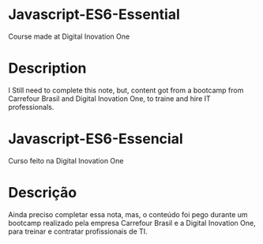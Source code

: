 # Javascript-ES6-Essential
Course made at Digital Inovation One 
# Description
I Still need to complete this note, but, content got from a bootcamp from
Carrefour Brasil and Digital Inovation One, to traine and hire IT professionals. 

# Javascript-ES6-Essencial
Curso feito na Digital Inovation One
# Descrição
Ainda preciso completar essa nota, mas, o conteúdo foi pego durante um bootcamp realizado pela empresa Carrefour Brasil e a Digital Inovation One, para treinar e contratar profissionais de TI.